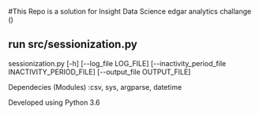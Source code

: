 #This Repo is a solution for Insight Data Science edgar analytics challange ()


## run src/sessionization.py 

sessionization.py [-h] [--log_file LOG_FILE]
                         [--inactivity_period_file INACTIVITY_PERIOD_FILE]
                         [--output_file OUTPUT_FILE]

Dependecies (Modules) :csv, sys, argparse, datetime

Developed using Python 3.6
